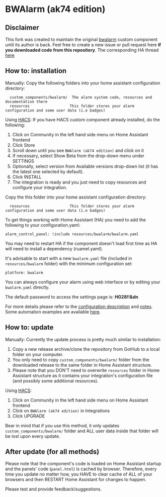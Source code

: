 # BWAlarm (ak74 edition)

## Disclaimer
This fork was created to maintain the original [bwalarm](https://github.com/gazoscalvertos/Hass-Custom-Alarm) custom component until its author is back.
Feel free to create a new issue or pull request here **if you downloaded code from this repository**.
The corresponding HA thread [here](https://community.home-assistant.io/t/bwalarm-akasma74-edition/113666)

## How to: installation

Manually:
Copy the following folders into your home assistant configuration directory:
```
  custom_components/bwalarm/  The alarm system code, resources and documentation there
  resources                  This folder stores your alarm configuration and some user data (i.e badges)
```

Using [HACS](https://github.com/custom-components/hacs):
If you have HACS custom component already installed, do the following:
1. Click on Community in the left hand side menu on Home Assistant frontend
2. Click Store
3. Scroll down until you see ```BWAlarm (ak74 edition)``` and  click on it
4. If necessary, select Show Beta from the drop-down menu under SETTINGS
5. Optionally, select version from Available versions drop-down list (it has the latest one selected by default).
6. Click INSTALL
7. The integration is ready and you just need to copy resources and configure your integration.

Copy the this folder into your home assistant configuration directory:
```
  resources                  This folder stores your alarm configuration and some user data (i.e badges)
```

To get things working with Home Assistant (HA) you need to add the following to your configuration.yaml:
```
alarm_control_panel: !include resources/bwalarm/bwalarm.yaml
```
You may need to restart HA if the component doesn't load first time as HA will need to install a dependency (ruamel.yaml).

It's advisable to start with a new ```bwalarm.yaml``` file (included in ```resources/bwalarm``` folder) with the minimum configuration set:
```
platform: bwalarm
```
You can always configure your alarm using web interface or by editing your ```bwalarm.yaml``` directly.

The default password to access the settings page is: **HG28!!&dn**

For more details please refer to the [configuration description](https://github.com/akasma74/Hass-Custom-Alarm/blob/master/custom_components/bwalarm/resources/doc/configuration.md) and [notes](https://github.com/akasma74/Hass-Custom-Alarm/blob/master/custom_components/bwalarm/resources/doc/notes.md).
Some automation examples are available [here](https://github.com/akasma74/Hass-Custom-Alarm/tree/master/custom_components/bwalarm/resources/doc/examples).

## How to: update

Manually:
Currently the update process is pretty much similar to installation:
1. Copy a new release archive/clone the repository from GotHub to a local folder on your computer.
2. You only need to copy ```custom_components/bwalarm/``` folder from the downloaded release to the same folder in Home Assistant structure.
3. Please note that you DON'T need to overwrite ```resources``` folder in Home Assistant structure as it contains your integration's configuration file (and possibly some additional resources).

Using [HACS](https://github.com/custom-components/hacs):
1. Click on Community in the left hand side menu on Home Assistant frontend
2. Click on ```BWAlarm (ak74 edition)``` in Integrations
3. Click UPGRADE

Bear in mind that if you use this method, it only updates ```custom_components/bwalarm/``` folder and ALL user data inside that folder will be lost upon every update.

## After update (for all methods)

Please note that the component's code is loaded on Home Assistant startup and the panels' code (```panel.html```) is cached by browser.
Therefore, every time you update no matter how, you HAVE to clear cache of ALL of your browsers and then RESTART Home Assistant for changes to happen.


Please test and provide feedback/suggestions.

